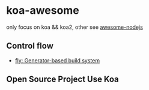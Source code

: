 # koa-awesome

only focus on koa && koa2, other see [awesome-nodejs](https://github.com/sindresorhus/awesome-nodejs)

## Control flow


- [fly: Generator-based build system](https://github.com/brj/fly)




## Open Source Project Use Koa 